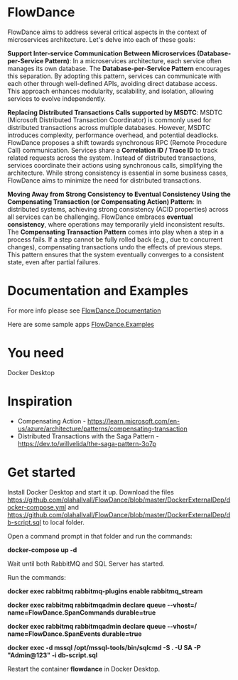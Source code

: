 # FlowDance
FlowDance aims to address several critical aspects in the context of microservices architecture. Let's delve into each of these goals:

**Support Inter-service Communication Between Microservices (Database-per-Service Pattern)**:
    In a microservices architecture, each service often manages its own database. The **Database-per-Service Pattern** encourages this separation.
    By adopting this pattern, services can communicate with each other through well-defined APIs, avoiding direct database access.
    This approach enhances modularity, scalability, and isolation, allowing services to evolve independently.

**Replacing Distributed Transactions Calls supported by MSDTC**:
    MSDTC (Microsoft Distributed Transaction Coordinator) is commonly used for distributed transactions across multiple databases.
    However, MSDTC introduces complexity, performance overhead, and potential deadlocks.
    FlowDance proposes a shift towards synchronous RPC (Remote Procedure Call) communication.
    Services share a **Correlation ID / Trace ID** to track related requests across the system.
    Instead of distributed transactions, services coordinate their actions using synchronous calls, simplifying the architecture.
    While strong consistency is essential in some business cases, FlowDance aims to minimize the need for distributed transactions.

**Moving Away from Strong Consistency to Eventual Consistency Using the Compensating Transaction (or Compensating Action) Pattern**:
    In distributed systems, achieving strong consistency (ACID properties) across all services can be challenging.
    FlowDance embraces **eventual consistency**, where operations may temporarily yield inconsistent results.
    The **Compensating Transaction Pattern** comes into play when a step in a process fails.
    If a step cannot be fully rolled back (e.g., due to concurrent changes), compensating transactions undo the effects of previous steps.
    This pattern ensures that the system eventually converges to a consistent state, even after partial failures.

 # Documentation and Examples

For more info please see [FlowDance.Documentation](https://olahallvall.github.io/FlowDance.Documentation/)

Here are some sample apps [FlowDance.Examples](https://github.com/olahallvall/FlowDance.Examples)

# You need
Docker Desktop

# Inspiration
- Compensating Action - https://learn.microsoft.com/en-us/azure/architecture/patterns/compensating-transaction
- Distributed Transactions with the Saga Pattern - https://dev.to/willvelida/the-saga-pattern-3o7p

# Get started
 Install Docker Desktop and start it up.
 Download the files https://github.com/olahallvall/FlowDance/blob/master/DockerExternalDep/docker-compose.yml and 
 https://github.com/olahallvall/FlowDance/blob/master/DockerExternalDep/db-script.sql to local folder.
 
 Open a command prompt in that folder and run the commands: 
 
 **docker-compose up -d**
 
 Wait until both RabbitMQ and SQL Server has started.
 
 Run the commands: 
 
 **docker exec rabbitmq rabbitmq-plugins enable rabbitmq_stream**
 
 **docker exec rabbitmq rabbitmqadmin declare queue --vhost=/ name=FlowDance.SpanCommands durable=true**
 
 **docker exec rabbitmq rabbitmqadmin declare queue --vhost=/ name=FlowDance.SpanEvents durable=true**
 
 **docker exec -d mssql /opt/mssql-tools/bin/sqlcmd -S . -U SA -P "Admin@123" -i db-script.sql**
  
 Restart the container **flowdance** in Docker Desktop. 
 
